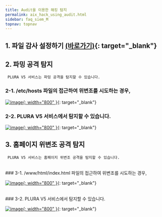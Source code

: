 ```yaml
---
title: Audit을 이용한 해킹 탐지
permalink: aix_hack_using_audit.html
sidebar: faq_siem_M
topnav: topnav
---
```


## 1. 파일 감사 설정하기 [(바로가기)](http://blog.plura.io/?p=10831){: target="_blank"}

## 2. 파밍 공격 탐지

     PLURA V5 서비스는 파밍 공격을 탐지할 수 있습니다.

### 2-1. /etc/hosts 파일의 접근하여 위변조를 시도하는 경우,

[![image](/docs/images/Additianal/aix/1.png){: width="800" }](/docs/images/Additianal/aix/1.png){: target="_blank"}


### 2-2.  PLURA V5 서비스에서 탐지할 수 있습니다.

[![image](/docs/images/Additianal/aix/2.png){: width="800" }](/docs/images/Additianal/aix/2.png){: target="_blank"}

 

## 3. 홈페이지 위변조 공격 탐지

     PLURA V5 서비스는 홈페이지 위변조 공격을 탐지할 수 있습니다.

<br />
### 3-1. /www/html/index.html 파일의 접근하여 위변조를 시도하는 경우,

[![image](/docs/images/Additianal/aix/3.png){: width="800" }](/docs/images/Additianal/aix/3.png){: target="_blank"}

<br />
### 3-2. PLURA V5 서비스에서 탐지할 수 있습니다.

[![image](/docs/images/Additianal/aix/4.png){: width="800" }](/docs/images/Additianal/aix/4.png){: target="_blank"}
